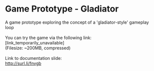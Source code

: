# Game Prototype - Gladiator
A game prototype exploring the concept of a 'gladiator-style' gameplay loop <br/>
<br/>
You can try the game via the following link:<br/>
[link_temporarily_unavailable]<br/>
(Filesize: ~200MB, compressed)<br/>
<br/>
Link to documentation slide:<br/>
http://surl.li/fnvgb
